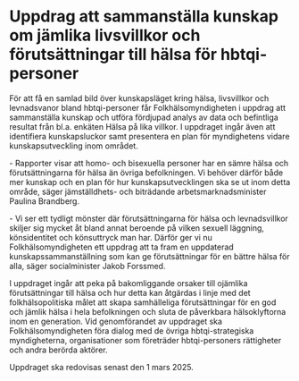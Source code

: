 # Uppdrag att sammanställa kunskap om jämlika livsvillkor och förutsättningar till hälsa för hbtqi-personer

För att få en samlad bild över kunskapsläget kring hälsa, livsvillkor och levnadsvanor bland hbtqi\-personer får Folkhälsomyndigheten i uppdrag att sammanställa kunskap och utföra fördjupad analys av data och befintliga resultat från bl.a. enkäten Hälsa på lika villkor. I uppdraget ingår även att identifiera kunskapsluckor samt presentera en plan för myndighetens vidare kunskapsutveckling inom området.

\- Rapporter visar att homo\- och bisexuella personer har en sämre hälsa och förutsättningarna för hälsa än övriga befolkningen. Vi behöver därför både mer kunskap och en plan för hur kunskapsutvecklingen ska se ut inom detta område, säger jämställdhets\- och biträdande arbetsmarknadsminister Paulina Brandberg.

\- Vi ser ett tydligt mönster där förutsättningarna för hälsa och levnadsvillkor skiljer sig mycket åt bland annat beroende på vilken sexuell läggning, könsidentitet och könsuttryck man har. Därför ger vi nu Folkhälsomyndigheten ett uppdrag att ta fram en uppdaterad kunskapssammanställning som kan ge förutsättningar för en bättre hälsa för alla, säger socialminister Jakob Forssmed.

I uppdraget ingår att peka på bakomliggande orsaker till ojämlika förutsättningar till hälsa och hur detta kan åtgärdas i linje med det folkhälsopolitiska målet att skapa samhälleliga förutsättningar för en god och jämlik hälsa i hela befolkningen och sluta de påverkbara hälsoklyftorna inom en generation. Vid genomförandet av uppdraget ska Folkhälsomyndigheten föra dialog med de övriga hbtqi\-strategiska myndigheterna, organisationer som företräder hbtqi\-personers rättigheter och andra berörda aktörer.

Uppdraget ska redovisas senast den 1 mars 2025\.
